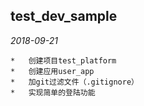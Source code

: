 ## test_dev_sample

*2018-09-21*

	*	创建项目test_platform
	*	创建应用user_app
	*	加git过滤文件（.gitignore）
	*	实现简单的登陆功能